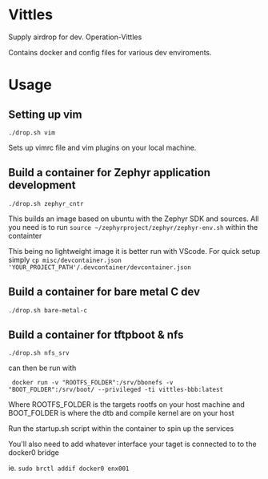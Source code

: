 # Vittles

Supply airdrop for dev. Operation-Vittles

Contains docker and config files for various dev enviroments.

# Usage 

## Setting up vim
```
./drop.sh vim 
```
Sets up vimrc file and vim plugins on your local machine.

## Build a container for Zephyr application development
```
./drop.sh zephyr_cntr
```
This builds an image based on ubuntu with the Zephyr SDK and sources. All you need
is to run
```source ~/zephyrproject/zephyr/zephyr-env.sh```
within the containter

This being no lightweight image it is better run with VScode. 
For quick setup simply 
```cp misc/devcontainer.json 'YOUR_PROJECT_PATH'/.devcontainer/devcontainer.json``` 

## Build a container for bare metal C dev
```
./drop.sh bare-metal-c
```
## Build a container for tftpboot & nfs
```
./drop.sh nfs_srv
```
can then be run with 

```
 docker run -v "ROOTFS_FOLDER":/srv/bbonefs -v "BOOT_FOLDER":/srv/boot/ --privileged -ti vittles-bbb:latest
```
Where ROOTFS_FOLDER is the targets rootfs on your host machine and 
BOOT_FOLDER is where the dtb and compile kernel are on your host

Run the startup.sh script within the container to spin up the services

You'll also need to add  whatever interface your taget is connected to to the docker0 bridge

ie. ``` sudo brctl addif docker0 enx001 ```

